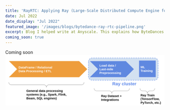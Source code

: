 ```yaml
---
title: 'RayRTC: Applying Ray (Large-Scale Distributed Compute Engine for ML) to ByteDances’ NLP Workloads'
date: Jul 2022
date_display: "Jul 2022"
featured_image: '/images/blogs/bytedance-ray-rtc-pipeline.png'
excerpt: Blog I helped write at Anyscale. This explains how ByteDances uses Ray Dataset and Train to build their NLP pipeline for products such as TikTok. 
coming_soon: true
---
```

Coming soon
![](/images/blogs/bytedance-ray-rtc-pipeline.png)
